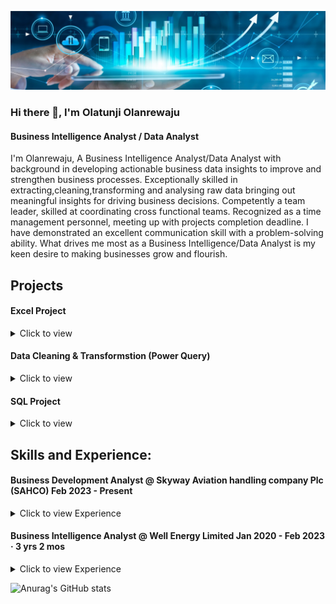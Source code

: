 
![I am GitHub Readme Generator's creator](https://github.com/OlatunjiLanre/OlatunjiLanre/blob/main/BANNER.jpeg)
 

### Hi there 👋, I'm Olatunji Olanrewaju

#### Business Intelligence Analyst / Data Analyst 
I'm Olanrewaju, A Business Intelligence Analyst/Data Analyst with background in developing actionable business data insights to improve and strengthen business processes. Exceptionally skilled in extracting,cleaning,transforming and analysing raw data bringing out meaningful insights  for driving business decisions. Competently a team leader, skilled at coordinating cross functional teams. Recognized as a time management personnel, meeting up with projects completion deadline.
I have demonstrated an excellent communication skill with a problem-solving ability.
What drives me most as a Business Intelligence/Data Analyst is my keen desire to making businesses grow and flourish.

## Projects 
#### Excel Project
<details>
 <summary>Click to view</summary>
 <br>
--
</details>


#### Data Cleaning & Transformstion (Power Query)
<details>
 <summary>Click to view</summary>
 <br>
--
</details>



#### SQL Project
<details>
 <summary>Click to view</summary>
 <br>
--
</details>

 


## Skills and Experience: 
 
#### Business Development Analyst @ Skyway Aviation handling company Plc (SAHCO) Feb 2023 - Present 
<details>
 <summary>Click to view Experience</summary>
 <br>
-Carried out Performance Indicator Analysis and implementation of new business processes for business growth and customer satisfaction.  
-Carried out a comparative analysis of Expenses vs Revenue within a period of 6years by spotting trends and patterns and conducting root-cause analysis on expenses       loop-holes to reduce cost and improve revenue over time.  
-Building interactive visualizations and automated detailed Dashboards for stakeholders on a weekly and monthly basis. 
 
##### Tech Stack: Power BI, Microsoft Excel, Power Query, DAX 

</details> 
 


#### Business Intelligence Analyst @ Well Energy Limited  Jan 2020 - Feb 2023 · 3 yrs 2 mos
<details>
 <summary>Click to view Experience</summary>
 <br>
-Contributed as a Business Intelligence Analyst to detect and solve business trends and patterns which resulted into 40% increase in sales and improved the organization’s savings and profit margin by 22.8%.   
-Also, contributed as a BI Analyst for new campaigns by analyzing customer behaviors, segmenting customers based on Recency, Frequency and Monetary and also to show customers Retention and Attrition rate. This helped the organization to be able to detect and target customers based on different campaigns.  
-Implemented Revenue & Product Analysis.  
-Implemented Customer Based COHORT Analysis (Retention & Attrition).  
-Implemented RFM Analysis (Customer Segmentation).  
-Build an interactive & Automated Data Visualizations and Dashboards for stakeholders and top managements on a Weekly & Monthly basis paying detailed attention to KPI’s.  
-Key contribution in carrying out Data Quality Assessment.  
-Implemented Job automation which increases job effectiveness and efficiency by 20%.  
##### Tech Stack: Power Bi, MySQL, MS SQL, Power Query, Dax, Power Pivot, Microsoft Excel, Power Point   
 
 </details> 






![Anurag's GitHub stats](https://github-readme-stats.vercel.app/api?username=OlatunjiLanre&show_icons=true&theme=radical)
